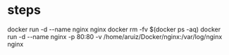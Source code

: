 # steps
docker run -d --name nginx nginx
docker rm -fv $(docker ps -aq)
docker run -d --name nginx -p 80:80 -v /home/aruiz/Docker/nginx:/var/log/nginx nginx